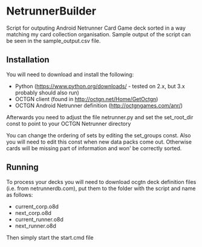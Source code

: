 # NetrunnerBuilder
Script for outputing Android Netrunner Card Game deck sorted in a way matching my card collection organisation. Sample output of the script can be seen in the sample_output.csv file.

## Installation

You will need to download and install the following:
- Python (https://www.python.org/downloads/ - tested on 2.x, but 3.x probably should also run)
- OCTGN client (found in http://octgn.net/Home/GetOctgn)
- OCTGN Android Netrunner definition (http://octgngames.com/anr/)

Afterwards you need to adjust the file netrunner.py and set the set_root_dir const to point to your OCTGN Netrunner directory

You can change the ordering of sets by editing the set_groups const. Also you will need to edit this const when new data packs come out. Otherwise cards will be missing part of information and won' be correctly sorted.

## Running

To process your decks you will need to download ocgtn deck definition files (i.e. from netrunnerdb.com), put them to the folder with the script and name as follows:
- current_corp.o8d
- next_corp.o8d
- current_runner.o8d
- next_runner.o8d 

Then simply start the start.cmd file
